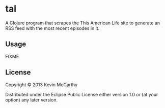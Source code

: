 # tal

A Clojure program that scrapes the This American Life site to generate
an RSS feed with the most recent episodes in it.

## Usage

FIXME

## License

Copyright © 2013 Kevin McCarthy

Distributed under the Eclipse Public License either version 1.0 or (at
your option) any later version.
